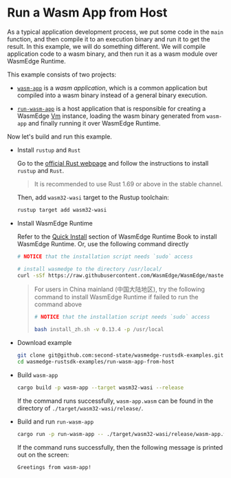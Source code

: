 # Run a Wasm App from Host

As a typical application development process, we put some code in the `main` function, and then compile it to an execution binary and run it to get the result. In this example, we will do something different. We will compile application code to a wasm binary, and then run it as a wasm module over WasmEdge Runtime.

This example consists of two projects:

- [`wasm-app`](wasm-app) is a *wasm application*, which is a common application but compiled into a wasm binary instead of a general binary execution.

- [`run-wasm-app`](run-wasm-app) is a host application that is responsible for creating a WasmEdge [Vm](https://wasmedge.github.io/WasmEdge/wasmedge_sdk/struct.Vm.html) instance, loading the wasm binary generated from `wasm-app` and finally running it over WasmEdge Runtime.

Now let's build and run this example.

- Install `rustup` and `Rust`

  Go to the [official Rust webpage](https://www.rust-lang.org/tools/install) and follow the instructions to install `rustup` and `Rust`.

  > It is recommended to use Rust 1.69 or above in the stable channel.

  Then, add `wasm32-wasi` target to the Rustup toolchain:

  ```bash
  rustup target add wasm32-wasi
  ```

- Install WasmEdge Runtime

  Refer to the [Quick Install](https://wasmedge.org/book/en/quick_start/install.html#quick-install) section of WasmEdge Runtime Book to install WasmEdge Runtime. Or, use the following command directly

  ```bash
  # NOTICE that the installation script needs `sudo` access

  # install wasmedge to the directory /usr/local/
  curl -sSf https://raw.githubusercontent.com/WasmEdge/WasmEdge/master/utils/install.sh | bash -s -- -v 0.13.4 -p /usr/local
  ```

  > For users in China mainland (中国大陆地区), try the following command to install WasmEdge Runtime if failed to run the command above
  >
  > ```bash
  > # NOTICE that the installation script needs `sudo` access
  >
  > bash install_zh.sh -v 0.13.4 -p /usr/local
  > ```

- Download example

  ```bash
  git clone git@github.com:second-state/wasmedge-rustsdk-examples.git
  cd wasmedge-rustsdk-examples/run-wasm-app-from-host
  ```

- Build `wasm-app`

  ```bash
  cargo build -p wasm-app --target wasm32-wasi --release
  ```

  If the command runs successfully, `wasm-app.wasm` can be found in the directory of `./target/wasm32-wasi/release/`.

- Build and run `run-wasm-app`

  ```bash
  cargo run -p run-wasm-app -- ./target/wasm32-wasi/release/wasm-app.wasm
  ```

  If the command runs successfully, then the following message is printed out on the screen:

  ```bash
  Greetings from wasm-app!
  ```
